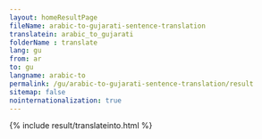 ```yaml
---
layout: homeResultPage
fileName: arabic-to-gujarati-sentence-translation
translatein: arabic_to_gujarati
folderName : translate
lang: gu
from: ar
to: gu
langname: arabic-to
permalink: /gu/arabic-to-gujarati-sentence-translation/result
sitemap: false
nointernationalization: true
---
```

{% include result/translateinto.html %}

<script src="/js/result/translation.js" data-foldername="{{page.folderName}}" data-lang="{{page.lang}}"></script>

